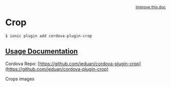 
<a style="float:right;font-size:12px;" href="http://github.com/driftyco/ionic-native/edit/master/src/@ionic-native/plugins/crop/index.ts#L0">
  Improve this doc
</a>

# Crop
<!-- end header block -->

```
$ ionic plugin add cordova-plugin-crop
```

## [Usage Documentation](https://ionicframework.com/docs/v2/native/crop/)

Cordova Repo: [https://github.com/jeduan/cordova-plugin-crop](https://github.com/jeduan/cordova-plugin-crop)

<!-- description -->
Crops images
<!-- end for prop in method.decorators[0].argumentInfo -->
<!-- end content block -->
<!-- end body block -->
